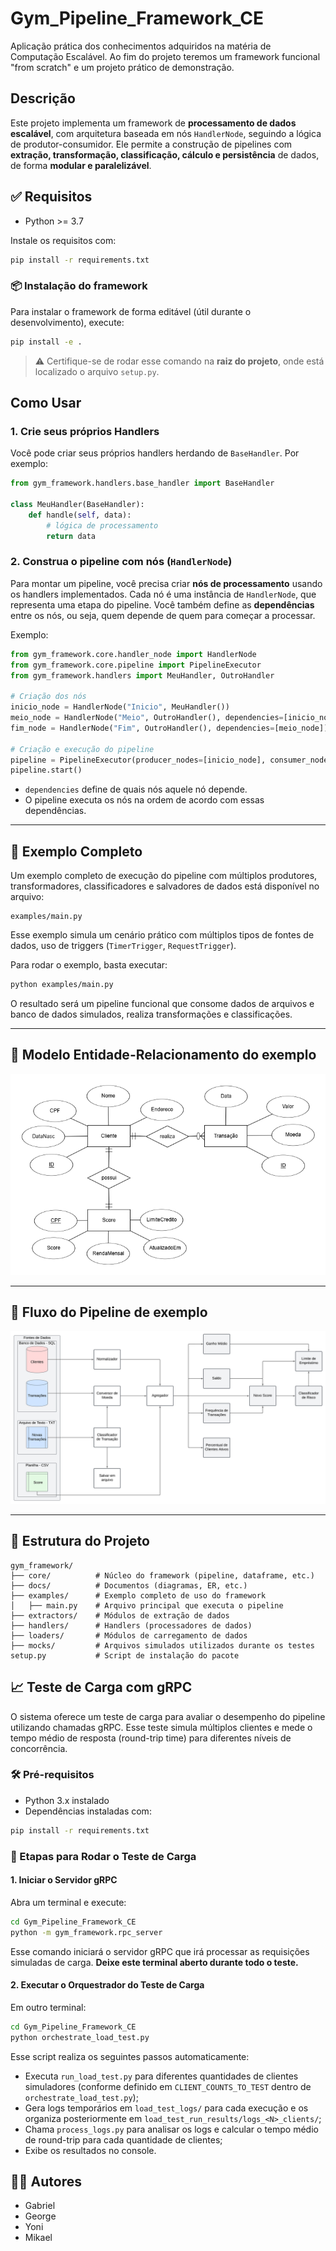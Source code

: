# Gym_Pipeline_Framework_CE

Aplicação prática dos conhecimentos adquiridos na matéria de Computação Escalável. Ao fim do projeto teremos um framework funcional "from scratch" e um projeto prático de demonstração.

## Descrição

Este projeto implementa um framework de **processamento de dados escalável**, com arquitetura baseada em nós `HandlerNode`, seguindo a lógica de produtor-consumidor. Ele permite a construção de pipelines com **extração, transformação, classificação, cálculo e persistência** de dados, de forma **modular e paralelizável**.

## ✅ Requisitos

- Python >= 3.7

Instale os requisitos com:

```bash
pip install -r requirements.txt
```

### 📦 Instalação do framework

Para instalar o framework de forma editável (útil durante o desenvolvimento), execute:

```bash
pip install -e .
```

> ⚠️ Certifique-se de rodar esse comando na **raiz do projeto**, onde está localizado o arquivo `setup.py`.

## Como Usar

### 1. Crie seus próprios Handlers

Você pode criar seus próprios handlers herdando de `BaseHandler`. Por exemplo:

```python
from gym_framework.handlers.base_handler import BaseHandler

class MeuHandler(BaseHandler):
    def handle(self, data):
        # lógica de processamento
        return data
```

### 2. Construa o pipeline com nós (`HandlerNode`)

Para montar um pipeline, você precisa criar **nós de processamento** usando os handlers implementados. Cada nó é uma instância de `HandlerNode`, que representa uma etapa do pipeline. Você também define as **dependências** entre os nós, ou seja, quem depende de quem para começar a processar.

Exemplo:

```python
from gym_framework.core.handler_node import HandlerNode
from gym_framework.core.pipeline import PipelineExecutor
from gym_framework.handlers import MeuHandler, OutroHandler

# Criação dos nós
inicio_node = HandlerNode("Inicio", MeuHandler())
meio_node = HandlerNode("Meio", OutroHandler(), dependencies=[inicio_node])
fim_node = HandlerNode("Fim", OutroHandler(), dependencies=[meio_node])

# Criação e execução do pipeline
pipeline = PipelineExecutor(producer_nodes=[inicio_node], consumer_nodes=[meio_node, fim_node])
pipeline.start()
```

- `dependencies` define de quais nós aquele nó depende.
- O pipeline executa os nós na ordem de acordo com essas dependências.

---


## 🧪 Exemplo Completo

Um exemplo completo de execução do pipeline com múltiplos produtores, transformadores, classificadores e salvadores de dados está disponível no arquivo:

```
examples/main.py
```

Esse exemplo simula um cenário prático com múltiplos tipos de fontes de dados, uso de triggers (`TimerTrigger`, `RequestTrigger`).

Para rodar o exemplo, basta executar:

```bash
python examples/main.py
```

O resultado será um pipeline funcional que consome dados de arquivos e banco de dados simulados, realiza transformações e classificações.

---

## 🧠 Modelo Entidade-Relacionamento do exemplo

![Diagrama ER](gym_framework/docs/er_model.png)

---

## 🔄 Fluxo do Pipeline de exemplo

![Fluxo do Pipeline](gym_framework/docs/pipeline_flow.png)

---

## 📁 Estrutura do Projeto

```
gym_framework/
├── core/          # Núcleo do framework (pipeline, dataframe, etc.)
├── docs/          # Documentos (diagramas, ER, etc.)
├── examples/      # Exemplo completo de uso do framework
│   ├── main.py    # Arquivo principal que executa o pipeline
├── extractors/    # Módulos de extração de dados
├── handlers/      # Handlers (processadores de dados)
├── loaders/       # Módulos de carregamento de dados   
├── mocks/         # Arquivos simulados utilizados durante os testes
setup.py           # Script de instalação do pacote
```

## 📈 Teste de Carga com gRPC

O sistema oferece um teste de carga para avaliar o desempenho do pipeline utilizando chamadas gRPC. Esse teste simula múltiplos clientes e mede o tempo médio de resposta (round-trip time) para diferentes níveis de concorrência.

### 🛠️ Pré-requisitos

* Python 3.x instalado
* Dependências instaladas com:

```bash
pip install -r requirements.txt
```

### 🚀 Etapas para Rodar o Teste de Carga

#### 1. Iniciar o Servidor gRPC

Abra um terminal e execute:

```bash
cd Gym_Pipeline_Framework_CE
python -m gym_framework.rpc_server
```

Esse comando iniciará o servidor gRPC que irá processar as requisições simuladas de carga. **Deixe este terminal aberto durante todo o teste.**

#### 2. Executar o Orquestrador do Teste de Carga

Em outro terminal:

```bash
cd Gym_Pipeline_Framework_CE
python orchestrate_load_test.py
```

Esse script realiza os seguintes passos automaticamente:

* Executa `run_load_test.py` para diferentes quantidades de clientes simuladores (conforme definido em `CLIENT_COUNTS_TO_TEST` dentro de `orchestrate_load_test.py`);
* Gera logs temporários em `load_test_logs/` para cada execução e os organiza posteriormente em `load_test_run_results/logs_<N>_clients/`;
* Chama `process_logs.py` para analisar os logs e calcular o tempo médio de round-trip para cada quantidade de clientes;
* Exibe os resultados no console.

## 👨‍💻 Autores

- Gabriel
- George
- Yoni 
- Mikael   
